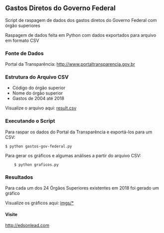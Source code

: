 ## Gastos Diretos do Governo Federal 

Script de raspagem de dados dos gastos diretos do Governo Federal com órgão superiores

Raspagem de dados feita em Python com dados exportados para arquivo em formato CSV


### Fonte de Dados

Portal da Transparência: http://www.portaltransparencia.gov.br


### Estrutura do Arquivo CSV

* Código do órgão superior
* Nome do órgão superior
* Gastos de 2004 até 2018

Visualize o arquivo aqui: <a href="https://github.com/edsonlead/gastos-gov-federal/blob/master/result.csv">result.csv</a>

### Executando o Script

Para raspar os dados do Portal da Transparência e exportá-los para um CSV:

```
$ python gastos-gov-federal.py
```

Para gerar os gráficos e algumas análises a partir do arquivo CSV:

```
    $ python graficos.py
```

### Resultados

Para cada um dos 24 Órgãos Superiores existentes em 2018 foi gerado um gráfico

Visualize os gráficos aqui: <a href="https://github.com/edsonlead/gastos-gov-federal/tree/master/imgs">imgs/*</a>

#### Visite

http://edsonlead.com
